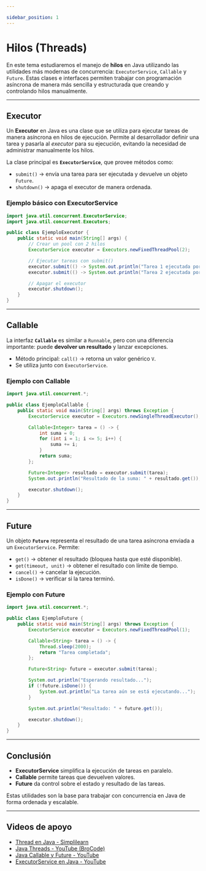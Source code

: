 ```yaml
---

sidebar_position: 1
---
```


# Hilos (Threads)

En este tema estudiaremos el manejo de **hilos** en Java utilizando las utilidades más modernas de concurrencia: `ExecutorService`, `Callable` y `Future`. Estas clases e interfaces permiten trabajar con programación asíncrona de manera más sencilla y estructurada que creando y controlando hilos manualmente.

---

## Executor

Un **Executor** en Java es una clase que se utiliza para ejecutar tareas de manera asíncrona en hilos de ejecución. Permite al desarrollador definir una tarea y pasarla al *executor* para su ejecución, evitando la necesidad de administrar manualmente los hilos.

La clase principal es **`ExecutorService`**, que provee métodos como:

* `submit()` → envía una tarea para ser ejecutada y devuelve un objeto `Future`.
* `shutdown()` → apaga el executor de manera ordenada.

### Ejemplo básico con ExecutorService

```java title="EjemploExecutor.java" showLineNumbers
import java.util.concurrent.ExecutorService;
import java.util.concurrent.Executors;

public class EjemploExecutor {
    public static void main(String[] args) {
        // Crear un pool con 2 hilos
        ExecutorService executor = Executors.newFixedThreadPool(2);

        // Ejecutar tareas con submit()
        executor.submit(() -> System.out.println("Tarea 1 ejecutada por: " + Thread.currentThread().getName()));
        executor.submit(() -> System.out.println("Tarea 2 ejecutada por: " + Thread.currentThread().getName()));

        // Apagar el executor
        executor.shutdown();
    }
}
```

---

## Callable

La interfaz **`Callable`** es similar a `Runnable`, pero con una diferencia importante: puede **devolver un resultado** y lanzar excepciones.

* Método principal: `call()` → retorna un valor genérico `V`.
* Se utiliza junto con `ExecutorService`.

### Ejemplo con Callable

```java title="EjemploCallable.java" showLineNumbers
import java.util.concurrent.*;

public class EjemploCallable {
    public static void main(String[] args) throws Exception {
        ExecutorService executor = Executors.newSingleThreadExecutor();

        Callable<Integer> tarea = () -> {
            int suma = 0;
            for (int i = 1; i <= 5; i++) {
                suma += i;
            }
            return suma;
        };

        Future<Integer> resultado = executor.submit(tarea);
        System.out.println("Resultado de la suma: " + resultado.get());

        executor.shutdown();
    }
}
```

---

## Future

Un objeto **`Future`** representa el resultado de una tarea asíncrona enviada a un `ExecutorService`. Permite:

* `get()` → obtener el resultado (bloquea hasta que esté disponible).
* `get(timeout, unit)` → obtener el resultado con límite de tiempo.
* `cancel()` → cancelar la ejecución.
* `isDone()` → verificar si la tarea terminó.

### Ejemplo con Future

```java title="EjemploFuture.java" showLineNumbers
import java.util.concurrent.*;

public class EjemploFuture {
    public static void main(String[] args) throws Exception {
        ExecutorService executor = Executors.newFixedThreadPool(1);

        Callable<String> tarea = () -> {
            Thread.sleep(2000);
            return "Tarea completada";
        };

        Future<String> future = executor.submit(tarea);

        System.out.println("Esperando resultado...");
        if (!future.isDone()) {
            System.out.println("La tarea aún se está ejecutando...");
        }

        System.out.println("Resultado: " + future.get());

        executor.shutdown();
    }
}
```

---

## Conclusión

* **ExecutorService** simplifica la ejecución de tareas en paralelo.
* **Callable** permite tareas que devuelven valores.
* **Future** da control sobre el estado y resultado de las tareas.

Estas utilidades son la base para trabajar con concurrencia en Java de forma ordenada y escalable.

---

## Videos de apoyo

* [Thread en Java - Simplilearn](https://www.simplilearn.com/tutorials/java-tutorial/thread-in-java)
* [Java Threads - YouTube (BroCode)](https://www.youtube.com/watch?v=tQp-8fE8vY8&list=PLM4HZoZrNapu9XbnNJ1w9T6sLqvph8_Wg&index=96)
* [Java Callable y Future - YouTube](https://www.youtube.com/watch?v=KZ-qCKF21Z0)
* [ExecutorService en Java - YouTube](https://www.youtube.com/watch?v=DEzcSBBflfI)
